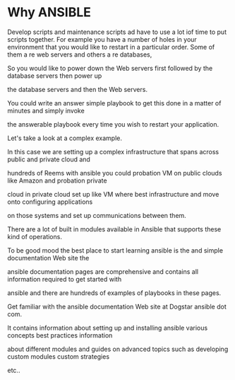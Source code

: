  # Why ANSIBLE

Develop scripts and maintenance scripts ad have to use a lot iof time to put scripts together. For example you have a number of holes in your environment that you would like to restart in a particular order. Some of them a re web servers and others a re databases, 

So you would like to power down the Web servers first followed by the database servers then power up

the database servers and then the Web servers.

You could write an answer simple playbook to get this done in a matter of minutes and simply invoke

the answerable playbook every time you wish to restart your application.

Let's take a look at a complex example.

In this case we are setting up a complex infrastructure that spans across public and private cloud and

hundreds of Reems with ansible you could probation VM on public clouds like Amazon and probation private

cloud in private cloud set up like VM where best infrastructure and move onto configuring applications

on those systems and set up communications between them.

There are a lot of built in modules available in Ansible that supports these kind of operations.

To be good mood the best place to start learning ansible is the and simple documentation Web site the

ansible documentation pages are comprehensive and contains all information required to get started with

ansible and there are hundreds of examples of playbooks in these pages.

Get familiar with the ansible documentation Web site at Dogstar ansible dot com.

It contains information about setting up and installing ansible various concepts best practices information

about different modules and guides on advanced topics such as developing custom modules custom strategies

etc..


